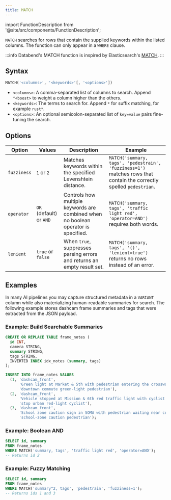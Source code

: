 ```yaml
---
title: MATCH
---
```

import FunctionDescription from '@site/src/components/FunctionDescription';

<FunctionDescription description="Introduced or updated: v1.2.619"/>

`MATCH` searches for rows that contain the supplied keywords within the listed columns. The function can only appear in a `WHERE` clause.

:::info
Databend's MATCH function is inspired by Elasticsearch's [MATCH](https://www.elastic.co/guide/en/elasticsearch/reference/current/sql-functions-search.html#sql-functions-search-match).
:::

## Syntax

```sql
MATCH('<columns>', '<keywords>'[, '<options>'])
```

- `<columns>`: A comma-separated list of columns to search. Append `^<boost>` to weight a column higher than the others.
- `<keywords>`: The terms to search for. Append `*` for suffix matching, for example `rust*`.
- `<options>`: An optional semicolon-separated list of `key=value` pairs fine-tuning the search.

## Options

| Option | Values | Description | Example |
|--------|--------|-------------|---------|
| `fuzziness` | `1` or `2` | Matches keywords within the specified Levenshtein distance. | `MATCH('summary, tags', 'pedestrain', 'fuzziness=1')` matches rows that contain the correctly spelled `pedestrian`. |
| `operator` | `OR` (default) or `AND` | Controls how multiple keywords are combined when no boolean operator is specified. | `MATCH('summary, tags', 'traffic light red', 'operator=AND')` requires both words. |
| `lenient` | `true` or `false` | When `true`, suppresses parsing errors and returns an empty result set. | `MATCH('summary, tags', '()', 'lenient=true')` returns no rows instead of an error. |

## Examples

In many AI pipelines you may capture structured metadata in a `VARIANT` column while also materializing human-readable summaries for search. The following example stores dashcam frame summaries and tags that were extracted from the JSON payload.

### Example: Build Searchable Summaries

```sql
CREATE OR REPLACE TABLE frame_notes (
  id INT,
  camera STRING,
  summary STRING,
  tags STRING,
  INVERTED INDEX idx_notes (summary, tags)
);

INSERT INTO frame_notes VALUES
  (1, 'dashcam_front',
      'Green light at Market & 5th with pedestrian entering the crosswalk',
      'downtown commute green-light pedestrian'),
  (2, 'dashcam_front',
      'Vehicle stopped at Mission & 6th red traffic light with cyclist ahead',
      'stop urban red-light cyclist'),
  (3, 'dashcam_front',
      'School zone caution sign in SOMA with pedestrian waiting near crosswalk',
      'school-zone caution pedestrian');
```

### Example: Boolean AND

```sql
SELECT id, summary
FROM frame_notes
WHERE MATCH('summary, tags', 'traffic light red', 'operator=AND');
-- Returns id 2
```

### Example: Fuzzy Matching

```sql
SELECT id, summary
FROM frame_notes
WHERE MATCH('summary^2, tags', 'pedestrain', 'fuzziness=1');
-- Returns ids 1 and 3
```
